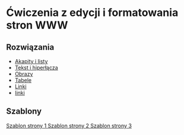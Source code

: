 <html lang="pl">
 <head>
 <meta charset="utf-8"/>
  <meta name="keywords" content="HTML, WWW"/>
  <meta name="description" content="Ćwiczenia z HTML"/>
  <meta name="author" content="Wiktor Sikora"/>
  <meta name="viewport" content="width=device-width"/>
 </head>
 <body>
<h1>Ćwiczenia z edycji i formatowania<br/>
 stron WWW</h1>
  <h2>Rozwiązania</h2>
  <ul>
   <li>
<a href="akapity.html">Akapity i listy</a>
   </li>
   <li>
<a href="tekst.html">Tekst i hiperłącza</a>
   </li>
   <li>
<a href="obrazy.html">Obrazy</a>
   </li>
    <li>
<a href="tabele.html">Tabele</a>
   </li>
   <li>
<a href="linki.html">Linki</a>
   </li>
   <li>
<a href="linki.html">linki</a>
   </li>
  </ul>
  <h2>Szablony</h2>
  <div>
<a href="www/szablony/szablonstrony1.html">
Szablon strony 1
</a>
<a href="www/szablony/szablonstrony2.html">
Szablon strony 2
</a>
<a href="www/szablony/szablonstrony3.html">
Szablon strony 3
</a>
  </div>
 </body>
</html>
